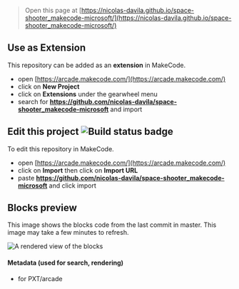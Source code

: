  


> Open this page at [https://nicolas-davila.github.io/space-shooter_makecode-microsoft/](https://nicolas-davila.github.io/space-shooter_makecode-microsoft/)

## Use as Extension

This repository can be added as an **extension** in MakeCode.

* open [https://arcade.makecode.com/](https://arcade.makecode.com/)
* click on **New Project**
* click on **Extensions** under the gearwheel menu
* search for **https://github.com/nicolas-davila/space-shooter_makecode-microsoft** and import

## Edit this project ![Build status badge](https://github.com/nicolas-davila/space-shooter_makecode-microsoft/workflows/MakeCode/badge.svg)

To edit this repository in MakeCode.

* open [https://arcade.makecode.com/](https://arcade.makecode.com/)
* click on **Import** then click on **Import URL**
* paste **https://github.com/nicolas-davila/space-shooter_makecode-microsoft** and click import

## Blocks preview

This image shows the blocks code from the last commit in master.
This image may take a few minutes to refresh.

![A rendered view of the blocks](https://github.com/nicolas-davila/space-shooter_makecode-microsoft/raw/master/.github/makecode/blocks.png)

#### Metadata (used for search, rendering)

* for PXT/arcade
<script src="https://makecode.com/gh-pages-embed.js"></script><script>makeCodeRender("{{ site.makecode.home_url }}", "{{ site.github.owner_name }}/{{ site.github.repository_name }}");</script>
